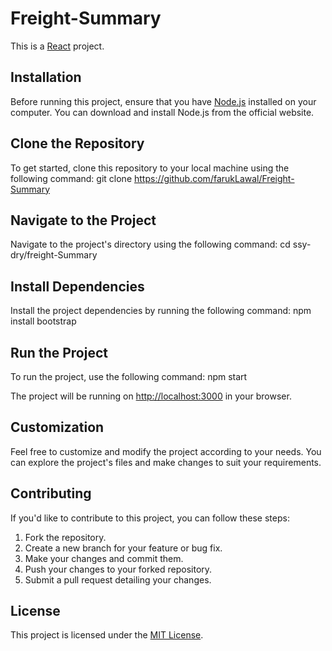 # Freight-Summary

This is a [React](https://reactjs.org/) project.

## Installation

Before running this project, ensure that you have [Node.js](https://nodejs.org/) installed on your computer. You can download and install Node.js from the official website.

## Clone the Repository

To get started, clone this repository to your local machine using the following command: git clone https://github.com/farukLawal/Freight-Summary

## Navigate to the Project

Navigate to the project's directory using the following command: cd ssy-dry/freight-Summary


## Install Dependencies

Install the project dependencies by running the following command: npm install bootstrap

## Run the Project

To run the project, use the following command: npm start

The project will be running on [http://localhost:3000](http://localhost:3000) in your browser.

## Customization

Feel free to customize and modify the project according to your needs. You can explore the project's files and make changes to suit your requirements.

## Contributing

If you'd like to contribute to this project, you can follow these steps:

1. Fork the repository.
2. Create a new branch for your feature or bug fix.
3. Make your changes and commit them.
4. Push your changes to your forked repository.
5. Submit a pull request detailing your changes.

## License

This project is licensed under the [MIT License](LICENSE).
